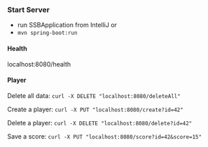 

### Start Server

- run SSBApplication from IntelliJ
or
- `mvn spring-boot:run`



#### Health

localhost:8080/health



#### Player

Delete all data: `curl -X DELETE "localhost:8080/deleteAll"`

Create a player: `curl -X PUT "localhost:8080/create?id=42"`

Delete a player: `curl -X DELETE "localhost:8080/delete?id=42"`

Save a score: `curl -X PUT "localhost:8080/score?id=42&score=15"`

